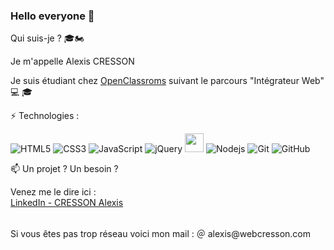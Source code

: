 ### Hello everyone 👋

Qui suis-je ? 🎓🏍️

Je m'appelle Alexis CRESSON 

Je suis étudiant chez [OpenClassroms](https://openclassrooms.com/fr/) suivant le parcours "Intégrateur Web" 💻 🎓


⚡ Technologies :

<p>

<img src="https://camo.githubusercontent.com/0c3a16a22ae058cfe38a06dc9ea16404cf006409262f547c9ccfa3ec8b30f71e/68747470733a2f2f696d672e736869656c64732e696f2f62616467652f2d48544d4c352d4533344632363f7374796c653d666c61742d737175617265266c6f676f3d68746d6c35266c6f676f436f6c6f723d7768697465" alt="HTML5" data-canonical-src="https://img.shields.io/badge/-HTML5-E34F26?style=flat-square&amp;logo=html5&amp;logoColor=white" style="max-width: 100%;">

<img src="https://camo.githubusercontent.com/2435c2a64789b8a71c701a1a593b4a6e6869789bfb0626e515dc2a6b6dffa6c5/68747470733a2f2f696d672e736869656c64732e696f2f62616467652f2d435353332d3135373242363f7374796c653d666c61742d737175617265266c6f676f3d63737333" alt="CSS3" data-canonical-src="https://img.shields.io/badge/-CSS3-1572B6?style=flat-square&amp;logo=css3" style="max-width: 100%;">

<img src="https://camo.githubusercontent.com/28c96c4e07d8df5ce6d1d6bbc892df42c354dae00543925fe04d6224409e0f27/68747470733a2f2f696d672e736869656c64732e696f2f62616467652f2d4a6176615363726970742d3332333333303f7374796c653d666c61742d737175617265266c6f676f3d6a617661736372697074" alt="JavaScript" data-canonical-src="https://img.shields.io/badge/-JavaScript-323330?style=flat-square&amp;logo=javascript" style="max-width: 100%;">

<img src="https://camo.githubusercontent.com/5c8e79026ce8090b76dfedd929774bcf31bd619fd63e380519cf78817be5b213/68747470733a2f2f696d672e736869656c64732e696f2f62616467652f2d6a71756572792d3233303736393f7374796c653d666c61742d737175617265266c6f676f3d6a7175657279" alt="jQuery" data-canonical-src="https://img.shields.io/badge/-jquery-230769?style=flat-square&amp;logo=jquery" style="max-width: 100%;">
  
<img height="30" width="30" src="https://cdn.jsdelivr.net/npm/simple-icons@v8/icons/react.svg" />

<img src="https://camo.githubusercontent.com/1ca5c0201b5727e239e78514de8c89ea7c38778cbd1e6a674485f170fff75a7b/68747470733a2f2f696d672e736869656c64732e696f2f62616467652f2d4e6f64656a732d3330333033303f7374796c653d666c61742d737175617265266c6f676f3d4e6f64652e6a73" alt="Nodejs" data-canonical-src="https://img.shields.io/badge/-Nodejs-303030?style=flat-square&amp;logo=Node.js" style="max-width: 100%;">

<img src="https://camo.githubusercontent.com/c91126a5cf35bc6214ebacb4a0761a3520d17936161aa795b7fd681e5e3991e3/68747470733a2f2f696d672e736869656c64732e696f2f62616467652f2d4769742d3345324330303f7374796c653d666c61742d737175617265266c6f676f3d676974" alt="Git" data-canonical-src="https://img.shields.io/badge/-Git-3E2C00?style=flat-square&amp;logo=git" style="max-width: 100%;">

<img src="https://camo.githubusercontent.com/85dc47a56a4e73ae7b6e64b3b4416785497e74219ae179ae8faaaca10d5a78d9/68747470733a2f2f696d672e736869656c64732e696f2f62616467652f2d4769744875622d3138313731373f7374796c653d666c61742d737175617265266c6f676f3d676974687562" alt="GitHub" data-canonical-src="https://img.shields.io/badge/-GitHub-181717?style=flat-square&amp;logo=github" style="max-width: 100%;">  
  


</p>


📫 Un projet ? Un besoin ? 
<p> Venez me le dire ici :
<br>
<a target="_blank" rel="noopener noreferrer nofollow"  href="https://www.linkedin.com/in/alexis-cresson-a11563194/"> LinkedIn - CRESSON Alexis</a>
</p>
<br> 
Si vous êtes pas trop réseau voici mon mail : ＠
alexis@webcresson.com

<!--
**creacress/creacress** is a ✨ _special_ ✨ repository because its `README.md` (this file) appears on your GitHub profile.


-->
